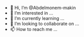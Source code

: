 - 👋 Hi, I’m @Abdelmonem-makin
- 👀 I’m interested in ...
- 🌱 I’m currently learning ...
- 💞️ I’m looking to collaborate on ...
- 📫 How to reach me ...

<!---
Abdelmonem-makin/Abdelmonem-makin is a ✨ special ✨ repository because its `README.md` (this file) appears on your GitHub profile.
You can click the Preview link to take a look at your changes.
--->
